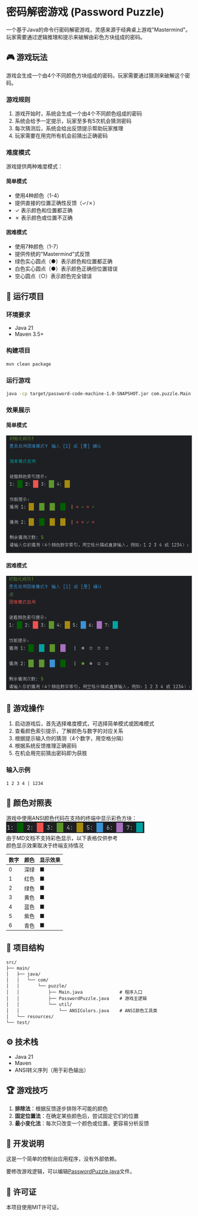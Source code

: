 # 密码解密游戏 (Password Puzzle)

一个基于Java的命令行密码解密游戏，灵感来源于经典桌上游戏"Mastermind"。玩家需要通过逻辑推理和提示来破解由彩色方块组成的密码。

## 🎮 游戏玩法

游戏会生成一个由4个不同颜色方块组成的密码，玩家需要通过猜测来破解这个密码。

### 游戏规则

1. 游戏开始时，系统会生成一个由4个不同颜色组成的密码
2. 系统会给予一定提示，玩家至多有5次机会猜测密码
3. 每次猜测后，系统会给出反馈提示帮助玩家推理
4. 玩家需要在用完所有机会前猜出正确密码

### 难度模式

游戏提供两种难度模式：

#### 简单模式
- 使用4种颜色（1-4）
- 提供直接的位置正确性反馈（✓/✗）
- ✓ 表示颜色和位置都正确
- ✗ 表示颜色或位置不正确

#### 困难模式
- 使用7种颜色（1-7）
- 提供传统的"Mastermind"式反馈
- 绿色实心圆点（●）表示颜色和位置都正确
- 白色实心圆点（●）表示颜色正确但位置错误
- 空心圆点（○）表示颜色完全错误

## 🚀 运行项目

### 环境要求
- Java 21
- Maven 3.5+

### 构建项目
```bash
mvn clean package
```

### 运行游戏
```bash
java -cp target/password-code-machine-1.0-SNAPSHOT.jar com.puzzle.Main
```

### 效果展示
#### 简单模式
![简单模式示例图](/pictures/简单模式.png "简单模式运行实例")

#### 困难模式
![困难模式示例图](/pictures/困难模式.png "困难模式运行实例")


## 🎯 游戏操作

1. 启动游戏后，首先选择难度模式，可选择简单模式或困难模式
2. 查看颜色索引提示，了解颜色与数字的对应关系
3. 根据提示输入你的猜测（4个数字，用空格分隔）
4. 根据系统反馈推理正确密码
5. 在机会用完前猜出密码即为获胜

### 输入示例
```
1 2 3 4 | 1234
```

## 🎨 颜色对照表

游戏中使用ANSI颜色代码在支持的终端中显示彩色方块：  
![颜色示例图](/pictures/颜色示例.png "颜色实例")  
由于MD文档不支持彩色显示，以下表格仅供参考  
颜色显示效果取决于终端支持情况

| 数字 | 颜色 | 显示效果 |
|------|----|----------|
| 0    | 深绿 | ■        |
| 1    | 红色 | ■        |
| 2    | 绿色 | ■        |
| 3    | 黄色 | ■        |
| 4    | 蓝色 | ■        |
| 5    | 紫色 | ■        |
| 6    | 青色 | ■        |


## 📁 项目结构

```
src/
├── main/
│   ├── java/
│   │   └── com/
│   │       └── puzzle/
│   │           ├── Main.java              # 程序入口
│   │           ├── PasswordPuzzle.java    # 游戏主逻辑
│   │           └── util/
│   │               └── ANSIColors.java    # ANSI颜色工具类
│   └── resources/
└── test/
```

## ⚙️ 技术栈

- Java 21
- Maven
- ANSI转义序列（用于彩色输出）

## 🏆 游戏技巧

1. **排除法**：根据反馈逐步排除不可能的颜色
2. **固定位置法**：在确定某些颜色后，尝试固定它们的位置
3. **最小变化法**：每次只改变一个颜色或位置，更容易分析反馈

## 📝 开发说明

这是一个简单的控制台应用程序，没有外部依赖。

要修改游戏逻辑，可以编辑[PasswordPuzzle.java](src/main/java/com/puzzle/PasswordPuzzle.java)文件。

## 📄 许可证

本项目使用MIT许可证。